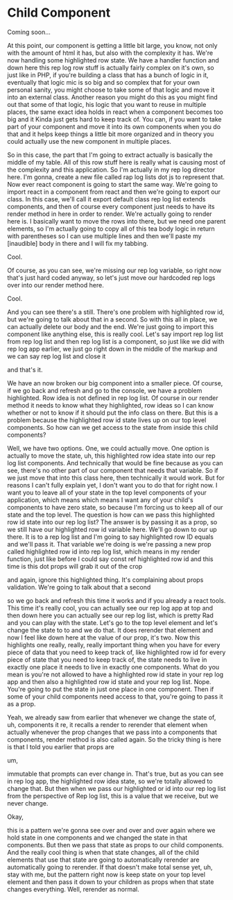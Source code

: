 # Child Component

Coming soon...

At this point, our component is getting a little bit large, you know, not only with the amount of html it has, but also with the complexity it has. We're now handling some highlighted row state. We have a handler function and down here this rep log row stuff is actually fairly complex on it's own, so just like in PHP, if you're building a class that has a bunch of logic in it, eventually that logic mic is so big and so complex that for your own personal sanity, you might choose to take some of that logic and move it into an external class. Another reason you might do this as you might find out that some of that logic, his logic that you want to reuse in multiple places, the same exact idea holds in react when a component becomes too big and it Kinda just gets hard to keep track of. You can, if you want to take part of your component and move it into its own components when you do that and it helps keep things a little bit more organized and in theory you could actually use the new component in multiple places. 

So in this case, the part that I'm going to extract actually is basically the middle of my table. All of this row stuff here is really what is causing most of the complexity and this application. So I'm actually in my rep log director here. I'm gonna, create a new file called rap log lists dot js to represent that. Now ever react component is going to start the same way. We're going to import react in a component from react and then we're going to export our class. In this case, we'll call it export default class rep log list extends components, and then of course every component just needs to have its render method in here in order to render. We're actually going to render here is. I basically want to move the rows into there, but we need one parent elements, so I'm actually going to copy all of this tea body logic in return with parentheses so I can use multiple lines and then we'll paste my [inaudible] body in there and I will fix my tabbing. 

Cool. 

Of course, as you can see, we're missing our rep log variable, so right now that's just hard coded anyway, so let's just move our hardcoded rep logs over into our render method here. 

Cool. 

And you can see there's a still. There's one problem with highlighted row id, but we're going to talk about that in a second. So with this all in place, we can actually delete our body and the end. We're just going to import this component like anything else, this is really cool. Let's say import rep log list from rep log list and then rep log list is a component, so just like we did with rep log app earlier, we just go right down in the middle of the markup and we can say rep log list and close it 

and that's it. 

We have an now broken our big component into a smaller piece. Of course, if we go back and refresh and go to the console, we have a problem highlighted. Row idea is not defined in rep log list. Of course in our render method it needs to know what they highlighted, row ideas so I can know whether or not to know if it should put the info class on there. But this is a problem because the highlighted row id state lives up on our top level components. So how can we get access to the state from inside this child components? 

Well, we have two options. One, we could actually move. One option is actually to move the state, uh, this highlighted row idea state into our rep log list components. And technically that would be fine because as you can see, there's no other part of our component that needs that variable. So if we just move that into this class here, then technically it would work. But for reasons I can't fully explain yet, I don't want you to do that for right now. I want you to leave all of your state in the top level components of your application, which means which means I want any of your child's components to have zero state, so because I'm forcing us to keep all of our state and the top level. The question is how can we pass this highlighted row id state into our rep log list? The answer is by passing it as a prop, so we still have our highlighted row id variable here. We'll go down to our up there. It is to a rep log list and I'm going to say highlighted row ID equals and we'll pass it. That variable we're doing is we're passing a new prop called highlighted row id into rep log list, which means in my render function, just like before I could say const ref highlighted row id and this time is this dot props will grab it out of the crop 

and again, ignore this highlighted thing. It's complaining about props validation. We're going to talk about that a second 

so we go back and refresh this time it works and if you already a react tools. This time it's really cool, you can actually see our rep log app at top and then down here you can actually see our rep log list, which is pretty Rad and you can play with the state. Let's go to the top level element and let's change the state to to and we do that. It does rerender that element and now I feel like down here at the value of our prop, it's two. Now this highlights one really, really, really important thing when you have for every piece of data that you need to keep track of, like highlighted row id for every piece of state that you need to keep track of, the state needs to live in exactly one place it needs to live in exactly one components. What do you mean is you're not allowed to have a highlighted row id state in your rep log app and then also a highlighted row id state and your rep log list. Nope. You're going to put the state in just one place in one component. Then if some of your child components need access to that, you're going to pass it as a prop. 

Yeah, we already saw from earlier that whenever we change the state of, uh, components it re, it recalls a render to rerender that element when actually whenever the prop changes that we pass into a components that components, render method is also called again. So the tricky thing is here is that I told you earlier that props are 

um, 

immutable that prompts can ever change in. That's true, but as you can see in rep log app, the highlighted row idea state, so we're totally allowed to change that. But then when we pass our highlighted or id into our rep log list from the perspective of Rep log list, this is a value that we receive, but we never change. 

Okay, 

this is a pattern we're gonna see over and over and over again where we hold state in one components and we changed the state in that components. But then we pass that state as props to our child components. And the really cool thing is when that state changes, all of the child elements that use that state are going to automatically rerender are automatically going to rerender. If that doesn't make total sense yet, uh, stay with me, but the pattern right now is keep state on your top level element and then pass it down to your children as props when that state changes everything. Well, rerender as normal.
